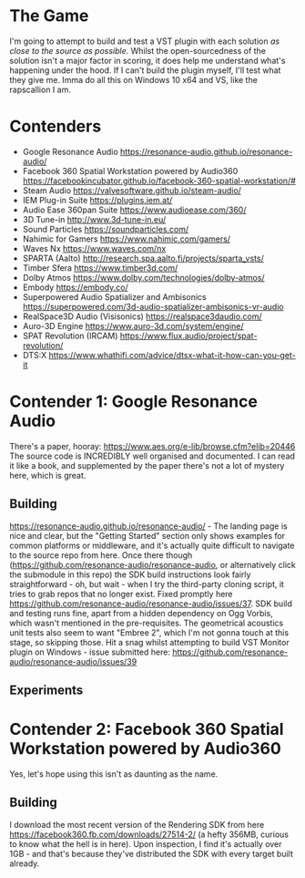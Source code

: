 # The Game
I'm going to attempt to build and test a VST plugin with each solution _as close to the source as possible_. Whilst the open-sourcedness of the solution isn't a major factor in scoring, it does help me understand what's happening under the hood. If I can't build the plugin myself, I'll test what they give me. Imma do all this on Windows 10 x64 and VS, like the rapscallion I am.

# Contenders
* Google Resonance Audio https://resonance-audio.github.io/resonance-audio/
* Facebook 360 Spatial Workstation powered by Audio360 https://facebookincubator.github.io/facebook-360-spatial-workstation/#
* Steam Audio https://valvesoftware.github.io/steam-audio/
* IEM Plug-in Suite https://plugins.iem.at/
* Audio Ease 360pan Suite https://www.audioease.com/360/
* 3D Tune-in http://www.3d-tune-in.eu/
* Sound Particles https://soundparticles.com/
* Nahimic for Gamers https://www.nahimic.com/gamers/
* Waves Nx https://www.waves.com/nx
* SPARTA (Aalto) http://research.spa.aalto.fi/projects/sparta_vsts/
* Timber Sfera https://www.timber3d.com/
* Dolby Atmos https://www.dolby.com/technologies/dolby-atmos/
* Embody https://embody.co/
* Superpowered Audio Spatializer and Ambisonics https://superpowered.com/3d-audio-spatializer-ambisonics-vr-audio
* RealSpace3D Audio (Visisonics) https://realspace3daudio.com/
* Auro-3D Engine https://www.auro-3d.com/system/engine/
* SPAT Revolution (IRCAM) https://www.flux.audio/project/spat-revolution/
* DTS:X https://www.whathifi.com/advice/dtsx-what-it-how-can-you-get-it

# Contender 1: Google Resonance Audio
There's a paper, hooray: https://www.aes.org/e-lib/browse.cfm?elib=20446
The source code is INCREDIBLY well organised and documented. I can read it like a book, and supplemented by the paper there's not a lot of mystery here, which is great.

## Building
https://resonance-audio.github.io/resonance-audio/ - The landing page is nice and clear, but the "Getting Started" section only shows examples for common platforms or middleware, and it's actually quite difficult to navigate to the source repo from here. Once there though (https://github.com/resonance-audio/resonance-audio, or alternatively click the submodule in this repo) the SDK build instructions look fairly straightforward - oh, but wait - when I try the third-party cloning script, it tries to grab repos that no longer exist. Fixed promptly here https://github.com/resonance-audio/resonance-audio/issues/37. SDK build and testing runs fine, apart from a hidden dependency on Ogg Vorbis, which wasn't mentioned in the pre-requisites. The geometrical acoustics unit tests also seem to want "Embree 2", which I'm not gonna touch at this stage, so skipping those.
Hit a snag whilst attempting to build VST Monitor plugin on Windows - issue submitted here: https://github.com/resonance-audio/resonance-audio/issues/39

## Experiments

# Contender 2: Facebook 360 Spatial Workstation powered by Audio360
Yes, let's hope using this isn't as daunting as the name.

## Building
I download the most recent version of the Rendering SDK from here https://facebook360.fb.com/downloads/27514-2/ (a hefty 356MB, curious to know what the hell is in here). Upon inspection, I find it's actually over 1GB - and that's because they've distributed the SDK with every target built already.
